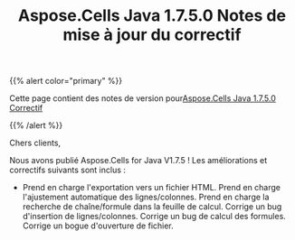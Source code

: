 ﻿---
title: Aspose.Cells Java 1.7.5.0 Notes de mise à jour du correctif
type: docs
weight: 60
url: /fr/java/aspose-cells-java-1-7-5-0-hot-fix-release-notes/
---
{{% alert color="primary" %}} 

 Cette page contient des notes de version pour[Aspose.Cells Java 1.7.5.0 Correctif](https://downloads.aspose.com/cells/java/new-releases/aspose.cells-java-1.7.5.0-hot-fix/)

{{% /alert %}} 

 Chers clients,

 Nous avons publié Aspose.Cells for Java V1.7.5 ! Les améliorations et correctifs suivants sont inclus :

- Prend en charge l'exportation vers un fichier HTML.
Prend en charge l'ajustement automatique des lignes/colonnes.
 Prend en charge la recherche de chaîne/formule dans la feuille de calcul.
 Corrige un bug d'insertion de lignes/colonnes.
 Corrige un bug de calcul des formules.
 Corrige un bogue d'ouverture de fichier.
